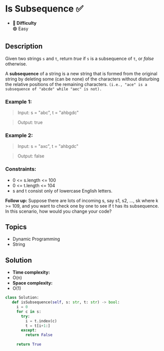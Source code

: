 #  Is Subsequence ✅
- **📁 Difficulty**  
  🟢 Easy  

## Description
Given two strings `s` and `t`, return _true_ if `s` is a subsequence of `t`, or _false_ otherwise.

A **subsequence** of a string is a new string that is formed from the original string by deleting some (can be none) of the characters without disturbing the relative positions of the remaining characters. `(i.e., "ace" is a subsequence of "abcde" while "aec" is not).`

### Example 1:

> Input: s = "abc", t = "ahbgdc"

> Output: true

### Example 2:

> Input: s = "axc", t = "ahbgdc"

> Output: false
 

### Constraints:

- 0 <= s.length <= 100
- 0 <= t.length <= 104
- s and t consist only of lowercase English letters.
 

**Follow up:** Suppose there are lots of incoming s, say s1, s2, ..., sk where k >= 109, and you want to check one by one to see if t has its subsequence. In this scenario, how would you change your code?

## Topics
- Dynamic Programming
- String

## Solution
- **Time complexity:** 
 - O(n)
- **Space complexity:** 
 - O(1)

 ```py
class Solution:
    def isSubsequence(self, s: str, t: str) -> bool:
      i = 0
      for c in s:
        try:
          i = t.index(c)
          t = t[i+1:]
        except:
          return False
      
      return True
 ```